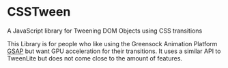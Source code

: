 CSSTween
========

A JavaScript library for Tweening DOM Objects using CSS transitions

This Library is for people who like using the Greensock Animation Platform [GSAP](http://www.greensock.com/) but want GPU acceleration for their transitions.
It uses a similar API to TweenLite but does not come close to the amount of features. 
